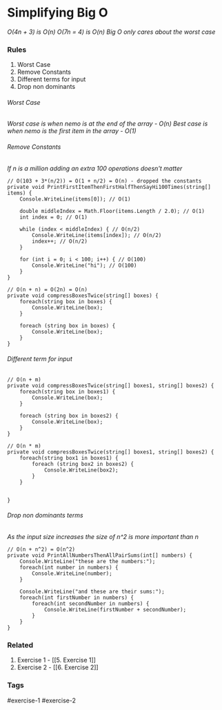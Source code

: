 # Simplifying Big O

*O(4n + 3) is O(n)*
*O(7n = 4) is O(n)*
*Big O only cares about the worst case*

### Rules
1. Worst Case
2. Remove Constants
3. Different terms for input
4. Drop non dominants

###### Worst Case
*Worst case is when nemo is at the end of the array - O(n)*
*Best case is when nemo is the first item in the array - O(1)*

###### Remove Constants
*If n is a million adding an extra 100 operations doesn't matter*
```
// O(103 + 3*(n/2)) = O(1 + n/2) = O(n) - dropped the constants
private void PrintFirstItemThenFirstHalfThenSayHi100Times(string[] items) {
    Console.WriteLine(items[0]); // O(1)

    double middleIndex = Math.Floor(items.Length / 2.0); // O(1)
    int index = 0; // O(1)

    while (index < middleIndex) { // O(n/2)
        Console.WriteLine(items[index]); // O(n/2)
        index++; // O(n/2)
    }

    for (int i = 0; i < 100; i++) { // O(100)
        Console.WriteLine("hi"); // O(100)
    }
}
```

```
// O(n + n) = O(2n) = O(n)
private void compressBoxesTwice(string[] boxes) {
    foreach(string box in boxes) {
        Console.WriteLine(box);
    }

    foreach (string box in boxes) {
        Console.WriteLine(box);
    }
}
```

###### Different term for input 
```
// O(n + m)
private void compressBoxesTwice(string[] boxes1, string[] boxes2) {
    foreach(string box in boxes1) {
        Console.WriteLine(box);
    }

    foreach (string box in boxes2) {
        Console.WriteLine(box);
    }
}
```

```
// O(n * m)
private void compressBoxesTwice(string[] boxes1, string[] boxes2) {
    foreach(string box1 in boxes1) {
		foreach (string box2 in boxes2) {
            Console.WriteLine(box2);
        }
    }

    
}
```

###### Drop non dominants terms
*As the input size increases the size of n^2 is more important than n*
```
// O(n + n^2) = O(n^2)
private void PrintAllNumbersThenAllPairSums(int[] numbers) {
    Console.WriteLine("these are the numbers:");
    foreach(int number in numbers) {
        Console.WriteLine(number);
    }

    Console.WriteLine("and these are their sums:");
    foreach(int firstNumber in numbers) {
        foreach(int secondNumber in numbers) {
            Console.WriteLine(firstNumber + secondNumber);
        }
    }
}
```


### Related
1. Exercise 1 - [[5. Exercise 1]]
2. Exercise 2 - [[6. Exercise 2]]

### Tags
#exercise-1 #exercise-2